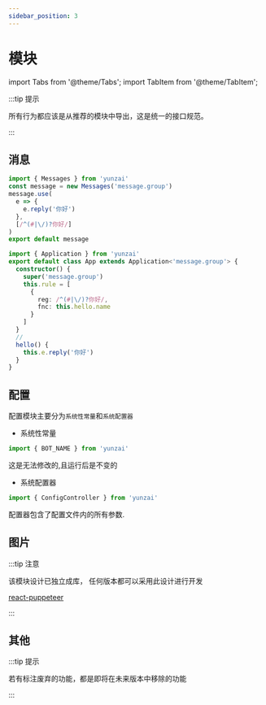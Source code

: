 ```yaml
---
sidebar_position: 3
---
```


# 模块

import Tabs from '@theme/Tabs';
import TabItem from '@theme/TabItem';

:::tip 提示

所有行为都应该是从推荐的模块中导出，这是统一的接口规范。

:::

## 消息

<Tabs>
  <TabItem value="apple" label="函数应用" default>

```ts title="./message.ts"
import { Messages } from 'yunzai'
const message = new Messages('message.group')
message.use(
  e => {
    e.reply('你好')
  },
  [/^(#|\/)?你好/]
)
export default message
```

  </TabItem>
  <TabItem value="orange" label="类应用">

```ts title="./message.ts"
import { Application } from 'yunzai'
export default class App extends Application<'message.group'> {
  constructor() {
    super('message.group')
    this.rule = [
      {
        reg: /^(#|\/)?你好/,
        fnc: this.hello.name
      }
    ]
  }
  //
  hello() {
    this.e.reply('你好')
  }
}
```

  </TabItem>
</Tabs>

## 配置

配置模块主要分为`系统性常量`和`系统配置器`

- 系统性常量

```ts
import { BOT_NAME } from 'yunzai'
```

这是无法修改的,且运行后是不变的

- 系统配置器

```ts
import { ConfigController } from 'yunzai'
```

配置器包含了配置文件内的所有参数.

## 图片

:::tip 注意

该模块设计已独立成库，
任何版本都可以采用此设计进行开发

[react-puppeteer](https://github.com/lemonade-lab/react-puppeteer)

:::

## 其他

:::tip 提示

若有标注废弃的功能，都是即将在未来版本中移除的功能

:::

